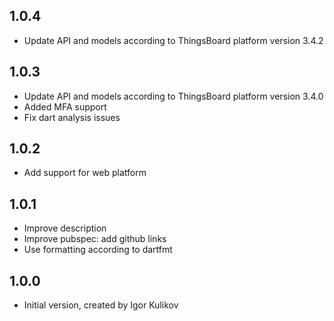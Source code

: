 ## 1.0.4

- Update API and models according to ThingsBoard platform version 3.4.2

## 1.0.3

- Update API and models according to ThingsBoard platform version 3.4.0
- Added MFA support
- Fix dart analysis issues 

## 1.0.2

- Add support for web platform

## 1.0.1

- Improve description
- Improve pubspec: add github links
- Use formatting according to dartfmt

## 1.0.0

- Initial version, created by Igor Kulikov
